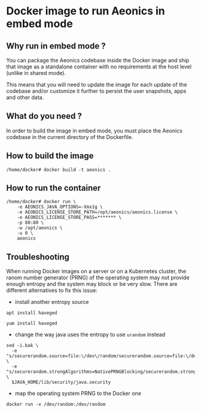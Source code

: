 # Docker image to run Aeonics in embed mode

## Why run in embed mode ?

You can package the Aeonics codebase inside the Docker image and ship that image
as a standalone container with no requirements at the host level (unlike in shared mode).

This means that you will need to update the image for each update of the codebase and/or
customize it further to persist the user snapshots, apps and other data.

## What do you need ?

In order to build the image in embed mode, you must place the Aeonics codebase in
the current directory of the Dockerfile.

## How to build the image

```
/home/docker# docker build -t aeonics .
```

## How to run the container

```
/home/docker# docker run \
    -e AEONICS_JAVA_OPTIONS=-Xmx1g \
    -e AEONICS_LICENSE_STORE_PATH=/opt/aeonics/aeonics.license \
    -e AEONICS_LICENSE_STORE_PASS=******* \
    -p 80:80 \
    -w /opt/aeonics \
    -u 0 \
    aeonics
```
## Troubleshooting

When running Docker images on a server or on a Kubernetes cluster, the ranom number generator (PRNG) of the operating system may not provide enough entropy and the system may
block or be very slow. There are different alternatives to fix this issue:
- install another entropy source
```
apt install haveged
```
```
yum install haveged
```
- change the way java uses the entropy to use `urandom` instead
```
sed -i.bak \
  -e "s/securerandom.source=file:\/dev\/random/securerandom.source=file:\/dev\/urandom/g" \
  -e "s/securerandom.strongAlgorithms=NativePRNGBlocking/securerandom.strongAlgorithms=NativePRNG/g" \
  $JAVA_HOME/lib/security/java.security
```
- map the operating system PRNG to the Docker one
```
docker run -v /dev/random:/dev/random
```